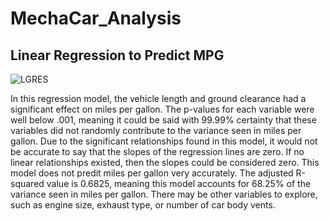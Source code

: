 # MechaCar_Analysis

## Linear Regression to Predict MPG

![LGRES]('https://github.com/Mots94/MechaCar_Analysis/blob/main/Images/LinearRegress.PNG')

In this regression model, the vehicle length and ground clearance had a significant effect on miles per gallon.  The p-values for each variable were well below .001, meaning it could be said with 99.99% certainty that these variables did not randomly contribute to the variance seen in miles per gallon.  Due to the significant relationships found in this model, it would not be accurate to say that the slopes of the regression lines are zero.  If no linear relationships existed, then the slopes could be considered zero.  This model does not predit miles per gallon very accurately.  The adjusted R-squared value is 0.6825, meaning this model accounts for 68.25% of the variance seen in miles per gallon.  There may be other variables to explore, such as engine size, exhaust type, or number of car body vents.  

